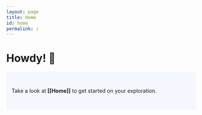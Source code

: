 ```yaml
---
layout: page
title: Home
id: home
permalink: /
---
```


# Howdy! 👋

<p style="padding: 3em 1em; background: #f5f7ff; border-radius: 4px;">
  Take a look at <span style="font-weight: bold">[[Home]]</span> to get started on your exploration.
</p>
